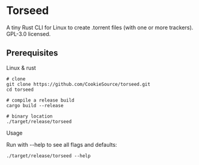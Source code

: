 # Torseed
A tiny Rust CLI for Linux to create .torrent files (with one or more trackers). GPL-3.0 licensed. 

## Prerequisites

Linux & rust 

```
# clone
git clone https://github.com/CookieSource/torseed.git
cd torseed

# compile a release build
cargo build --release

# binary location
./target/release/torseed
```
Usage

Run with --help to see all flags and defaults:

```
./target/release/torseed --help
```

